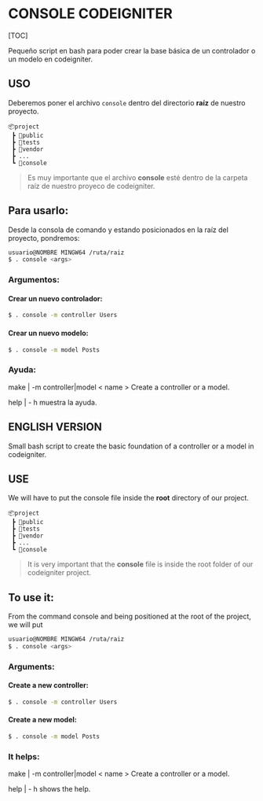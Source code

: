 # CONSOLE CODEIGNITER



[TOC]

Pequeño script en bash para poder crear la base básica de un controlador o un modelo en codeigniter.

## USO

Deberemos poner el archivo `console` dentro del directorio **raíz** de nuestro proyecto.

```
📦project
 ┣ 📂public
 ┣ 📂tests
 ┣ 📂vendor
 ┣ ...
 ┗ 📜console

```
> Es muy importante que el archivo **console** esté dentro de la carpeta raíz de nuestro proyeco de codeigniter.

## Para usarlo:

Desde la consola de comando y estando posicionados en la raíz del proyecto, pondremos:

```bash
usuario@NOMBRE MINGW64 /ruta/raiz 
$ . console <args> 

```

### Argumentos:

####  Crear un nuevo controlador:

```bash
$ . console -m controller Users
```

#### Crear un nuevo modelo:

```bash
$ . console -m model Posts
```

### Ayuda:

make | -m controller|model < name >  Create a controller or a model.

help | - h muestra la ayuda.



## ENGLISH VERSION

Small bash script to create the basic foundation of a controller or a model in codeigniter.

## USE

We will have to put the console file inside the **root** directory of our project.

```
📦project
 ┣ 📂public
 ┣ 📂tests
 ┣ 📂vendor
 ┣ ...
 ┗ 📜console

```

> It is very important that the **console** file is inside the root folder of our codeigniter project.

## To use it:

From the command console and being positioned at the root of the project, we will put

```bash
usuario@NOMBRE MINGW64 /ruta/raiz 
$ . console <args> 

```

### Arguments:

####  Create a new controller:

```bash
$ . console -m controller Users
```

#### Create a new model:

```bash
$ . console -m model Posts
```

### It helps:

make | -m controller|model < name >  Create a controller or a model.

help | - h shows the help.